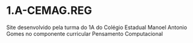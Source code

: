 # 1.A-CEMAG.REG
Site desenvolvido pela turma do 1A do Colégio Estadual Manoel Antonio Gomes no componente curricular Pensamento Computacional
